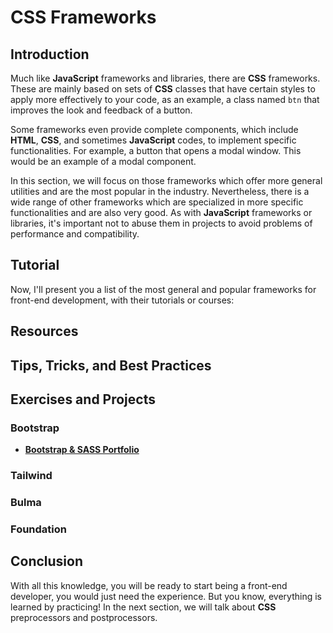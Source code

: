 # CSS Frameworks

## Introduction

Much like **JavaScript** frameworks and libraries, there are **CSS** frameworks. These are mainly based on sets of **CSS** classes that have certain styles to apply more effectively to your code, as an example, a class named `btn` that improves the look and feedback of a button.

Some frameworks even provide complete components, which include **HTML**, **CSS**, and sometimes **JavaScript** codes, to implement specific functionalities. For example, a button that opens a modal window. This would be an example of a modal component.

In this section, we will focus on those frameworks which offer more general utilities and are the most popular in the industry. Nevertheless, there is a wide range of other frameworks which are specialized in more specific functionalities and are also very good. As with **JavaScript** frameworks or libraries, it's important not to abuse them in projects to avoid problems of performance and compatibility.

## Tutorial

Now, I'll present you a list of the most general and popular frameworks for front-end development, with their tutorials or courses:

<!-- Bootstrap -->

<!-- Tailwind -->

<!-- Bulma -->

<!-- Foundation -->

## Resources

## Tips, Tricks, and Best Practices

## Exercises and Projects

### Bootstrap

-   **[Bootstrap & SASS Portfolio](https://www.youtube.com/watch?v=iJKCj8uAHz8)**

### Tailwind

### Bulma

### Foundation

## Conclusion

With all this knowledge, you will be ready to start being a front-end developer, you would just need the experience. But you know, everything is learned by practicing! In the next section, we will talk about **CSS** preprocessors and postprocessors.
